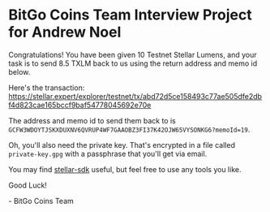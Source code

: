 # BitGo Coins Team Interview Project for Andrew Noel

Congratulations! You have been given 10 Testnet Stellar Lumens, and your task is to send 8.5 TXLM back to us using the return address and memo id below.

Here's the transaction: https://stellar.expert/explorer/testnet/tx/abd72d5ce158493c77ae505dfe2dbf4d823cae165bccf9baf54778045692e70e

The address and memo id to send them back to is `GCFW3WDOYTJSKXDUXNV6QVRUP4WF7GAAOBZ3FI37K42OJW65VYSONKG6?memoId=19`.

Oh, you'll also need the private key. That's encrypted in a file called `private-key.gpg` with a passphrase that you'll get via email.

You may find [stellar-sdk](https://github.com/stellar/js-stellar-sdk) useful, but feel free to use any tools you like.

Good Luck!

\- BitGo Coins Team
